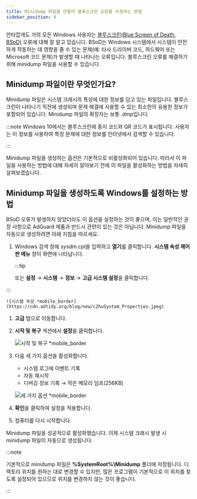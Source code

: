 ```yaml
---
title: Minidump 파일을 만들어 블루스크린 오류를 수정하는 방법
sidebar_position: 8
---
```


안타깝게도 거의 모든 Windows 사용자는 [블루스크린(Blue Screen of Death, BSoD)](https://en.wikipedia.org/wiki/Blue_screen_of_death) 오류에 대해 잘 알고 있습니다. BSoD는 Windows 시스템에서 시스템이 안전하게 작동하는 데 영향을 줄 수 있는 문제(예: 타사 드라이버 코드, 하드웨어 또는 Microsoft 코드 문제)가 발생할 때 나타나는 오류입니다. 블루스크린 오류를 해결하기 위해 minidump 파일을 사용할 수 있습니다.

## Minidump 파일이란 무엇인가요?

Minidump 파일은 시스템 크래시의 특성에 대한 정보를 담고 있는 파일입니다. 블루스크린이 나타나기 직전에 생성되며 문제 해결에 사용할 수 있는 최소한의 유용한 정보가 포함되어 있습니다. Minidump 파일의 확장자는 보통 *.dmp*입니다.

:::note
Windows 10에서는 블루스크린에 중지 코드와 QR 코드가 표시됩니다. 사용자는 이 정보를 사용하여 특정 문제에 대한 정보를 인터넷에서 검색할 수 있습니다.

:::

Minidump 파일을 생성하는 옵션은 기본적으로 비활성화되어 있습니다. 따라서 이 파일을 사용하는 방법에 대해 자세히 알아보기 전에 이 파일을 활성화하는 방법을 자세히 살펴보겠습니다.

## Minidump 파일을 생성하도록 Windows를 설정하는 방법

BSoD 오류가 발생하지 않았더라도 이 옵션을 설정하는 것이 좋으며, 이는 일반적인 권장 사항으로 AdGuard 제품과 반드시 관련이 있는 것은 아닙니다. Minidump 파일을 자동으로 생성하려면 아래 지침을 따르세요.

 1. Windows 검색 창에 *sysdm.cpl*을 입력하고 **열기**를 클릭합니다. **시스템 속성 제어판 메뉴** 창이 화면에 나타납니다.

    :::tip

    또는 **설정** →  **시스템** →  **정보** →  **고급 시스템 설정**을 클릭합니다.


:::

    ![시스템 속성 *mobile_border](https://cdn.adtidy.org/blog/new/c2huSystem_Properties.jpeg)

 1. **고급** 탭으로 이동합니다.
 1. **시작 및 복구** 섹션에서 **설정**을 클릭합니다.

    ![시작 및 복구 *mobile_border](https://cdn.adtidy.org/blog/new/1dmybiStartup_and_Recovery.png)

 1. 다음 세 가지 옵션을 활성화합니다.

    - 시스템 로그에 이벤트 기록
    - 자동 재시작
    - 디버깅 정보 기록 → 작은 메모리 덤프(256KB)

    ![세 가지 옵션 *mobile_border](https://cdn.adtidy.org/blog/new/nmr4eThree_options.png)

 1. **확인**을 클릭하여 설정을 적용합니다.
 1. 컴퓨터를 다시 시작합니다.

Minidump 파일을 성공적으로 활성화했습니다. 이제 시스템 크래시 발생 시 minidump 파일이 자동으로 생성됩니다.

:::note

기본적으로 minidump 파일은 **%SystemRoot%\Minidump** 폴더에 저장됩니다. 디렉토리 위치를 원하는 대로 변경할 수 있지만, 많은 프로그램이 기본적으로 이 위치를 찾도록 설정되어 있으므로 위치를 변경하지 않는 것이 좋습니다.

:::

